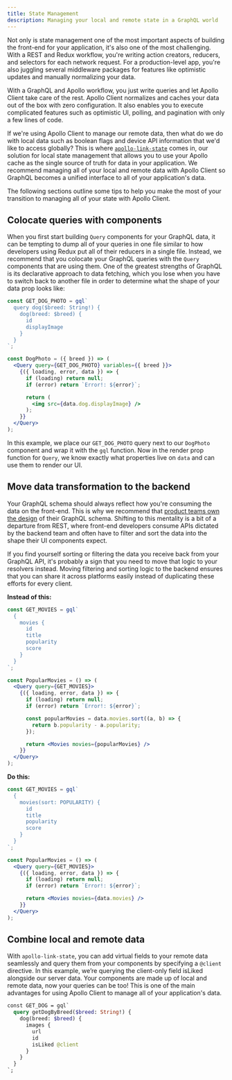 ```yaml
---
title: State Management
description: Managing your local and remote state in a GraphQL world
---
```


Not only is state management one of the most important aspects of building the front-end for your application, it's also one of the most challenging. With a REST and Redux workflow, you're writing action creators, reducers, and selectors for each network request. For a production-level app, you're also juggling several middleware packages for features like optimistic updates and manually normalizing your data.

With a GraphQL and Apollo workflow, you just write queries and let Apollo Client take care of the rest. Apollo Client normalizes and caches your data out of the box with zero configuration. It also enables you to execute complicated features such as optimistic UI, polling, and pagination with only a few lines of code.

If we're using Apollo Client to manage our remote data, then what do we do with local data such as boolean flags and device API information that we'd like to access globally? This is where [`apollo-link-state`](/docs/react/essentials/local-state.html) comes in, our solution for local state management that allows you to use your Apollo cache as the single source of truth for data in your application. We recommend managing all of your local and remote data with Apollo Client so GraphQL becomes a unified interface to all of your application's data.

The following sections outline some tips to help you make the most of your transition to managing all of your state with Apollo Client.

<h2 id="colocate">Colocate queries with components</h2>

When you first start building `Query` components for your GraphQL data, it can be tempting to dump all of your queries in one file similar to how developers using Redux put all of their reducers in a single file. Instead, we recommend that you colocate your GraphQL queries with the `Query` components that are using them. One of the greatest strengths of GraphQL is its declarative approach to data fetching, which you lose when you have to switch back to another file in order to determine what the shape of your data prop looks like:

```jsx
const GET_DOG_PHOTO = gql`
  query dog($breed: String!) {
    dog(breed: $breed) {
      id
      displayImage
    }
  }
`;

const DogPhoto = ({ breed }) => (
  <Query query={GET_DOG_PHOTO} variables={{ breed }}>
    {({ loading, error, data }) => {
      if (loading) return null;
      if (error) return `Error!: ${error}`;

      return (
        <img src={data.dog.displayImage} />
      );
    }}
  </Query>
);
```

In this example, we place our `GET_DOG_PHOTO` query next to our `DogPhoto` component and wrap it with the `gql` function. Now in the render prop function for `Query`, we know exactly what properties live on `data` and can use them to render our UI.

<h2 id="data-transformation">Move data transformation to the backend</h2>

Your GraphQL schema should always reflect how you're consuming the data on the front-end. This is why we recommend that [product teams own the design](../fundamentals/tips.html#schema) of their GraphQL schema. Shifting to this mentality is a bit of a departure from REST, where front-end developers consume APIs dictated by the backend team and often have to filter and sort the data into the shape their UI components expect.

If you find yourself sorting or filtering the data you receive back from your GraphQL API, it's probably a sign that you need to move that logic to your resolvers instead. Moving filtering and sorting logic to the backend ensures that you can share it across platforms easily instead of duplicating these efforts for every client.

**Instead of this:**
```jsx
const GET_MOVIES = gql`
  {
    movies {
      id
      title
      popularity
      score
    }
  }
`;

const PopularMovies = () => (
  <Query query={GET_MOVIES}>
    {({ loading, error, data }) => {
      if (loading) return null;
      if (error) return `Error!: ${error}`;

      const popularMovies = data.movies.sort((a, b) => {
        return b.popularity - a.popularity;
      });

      return <Movies movies={popularMovies} />
    }}
  </Query>
);
```

**Do this:**

```jsx
const GET_MOVIES = gql`
  {
    movies(sort: POPULARITY) {
      id
      title
      popularity
      score
    }
  }
`;

const PopularMovies = () => (
  <Query query={GET_MOVIES}>
    {({ loading, error, data }) => {
      if (loading) return null;
      if (error) return `Error!: ${error}`;

      return <Movies movies={data.movies} />
    }}
  </Query>
);
```

<h2 id="combine-data">Combine local and remote data</h2>

With `apollo-link-state`, you can add virtual fields to your remote data seamlessly and query them from your components by specifying a `@client` directive. In this example, we’re querying the client-only field isLiked alongside our server data. Your components are made up of local and remote data, now your queries can be too! This is one of the main advantages for using Apollo Client to manage all of your application's data.

```graphql
const GET_DOG = gql`
  query getDogByBreed($breed: String!) {
    dog(breed: $breed) {
      images {
        url
        id
        isLiked @client
      }
    }
  }
`;
```
